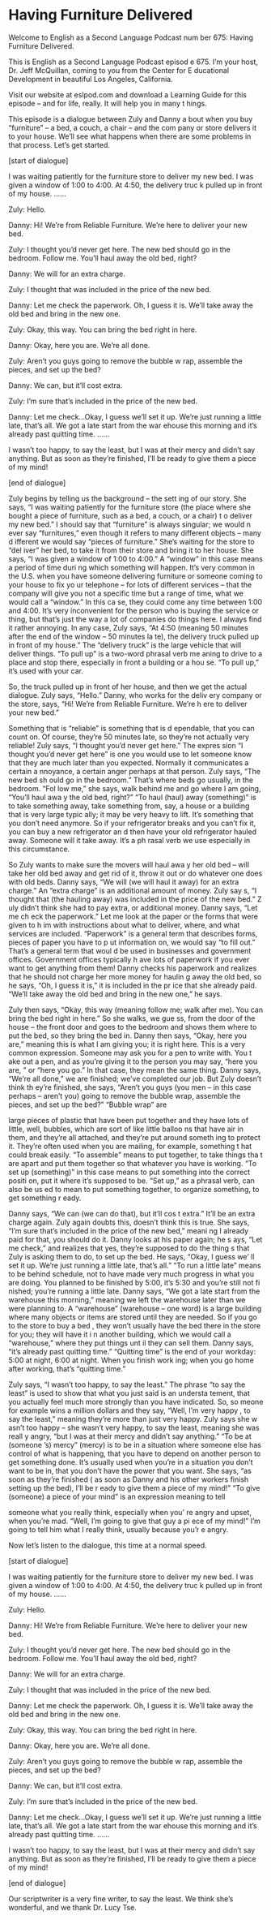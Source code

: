 # Having Furniture Delivered

Welcome to English as a Second Language Podcast num ber 675: Having Furniture Delivered.

This is English as a Second Language Podcast episod e 675.  I’m your host, Dr. Jeff McQuillan, coming to you from the Center for E ducational Development in beautiful Los Angeles, California.

Visit our website at eslpod.com and download a Learning Guide for this episode – and for life, really.  It will help you in many t hings.

This episode is a dialogue between Zuly and Danny a bout when you buy “furniture” – a bed, a couch, a chair – and the com pany or store delivers it to your house.  We’ll see what happens when there are some problems in that process. Let’s get started.

[start of dialogue]

I was waiting patiently for the furniture store to deliver my new bed.  I was given a window of 1:00 to 4:00.  At 4:50, the delivery truc k pulled up in front of my house. ……

Zuly:  Hello.

Danny:  Hi!  We’re from Reliable Furniture.  We’re here to deliver your new bed.

Zuly:  I thought you’d never get here.  The new bed  should go in the bedroom. Follow me.  You’ll haul away the old bed, right?

Danny:  We will for an extra charge.

Zuly:  I thought that was included in the price of the new bed.

Danny:  Let me check the paperwork.  Oh, I guess it  is.  We’ll take away the old bed and bring in the new one.

Zuly:  Okay, this way.  You can bring the bed right  in here.

Danny:  Okay, here you are.  We’re all done.

Zuly:  Aren’t you guys going to remove the bubble w rap, assemble the pieces, and set up the bed?

Danny:  We can, but it’ll cost extra.

Zuly:  I’m sure that’s included in the price of the  new bed.

Danny:  Let me check…Okay, I guess we’ll set it up.   We’re just running a little late, that’s all.  We got a late start from the war ehouse this morning and it’s already past quitting time. ……

I wasn’t too happy, to say the least, but I was at their mercy and didn’t say anything.  But as soon as they’re finished, I’ll be  ready to give them a piece of my mind!

[end of dialogue]

Zuly begins by telling us the background – the sett ing of our story.  She says, “I was waiting patiently for the furniture store (the place where she bought a piece of furniture, such as a bed, a couch, or a chair) t o deliver my new bed.”  I should say that “furniture” is always singular; we would n ever say “furnitures,” even though it refers to many different objects – many d ifferent we would say “pieces of furniture.”  She’s waiting for the store to “del iver” her bed, to take it from their store and bring it to her house.  She says, “I was given a window of 1:00 to 4:00.” A “window” in this case means a period of time duri ng which something will happen.  It’s very common in the U.S. when you have  someone delivering furniture or someone coming to your house to fix yo ur telephone – for lots of different services – that the company will give you  not a specific time but a range of time, what we would call a “window.”  In this ca se, they could come any time between 1:00 and 4:00.  It’s very inconvenient for the person who is buying the service or thing, but that’s just the way a lot of companies do things here.  I always find it rather annoying.  In any case, Zuly says, “At 4:50 (meaning 50 minutes after the end of the window – 50 minutes la te), the delivery truck pulled up in front of my house.”  The “delivery truck” is the large vehicle that will deliver things.  “To pull up” is a two-word phrasal verb me aning to drive to a place and stop there, especially in front a building or a hou se.  “To pull up,” it’s used with your car.

So, the truck pulled up in front of her house, and then we get the actual dialogue. Zuly says, “Hello.”  Danny, who works for the deliv ery company or the store, says, “Hi!  We’re from Reliable Furniture.  We’re h ere to deliver your new bed.”

Something that is “reliable” is something that is d ependable, that you can count on.  Of course, they’re 50 minutes late, so they’re  not actually very reliable!  Zuly says, “I thought you’d never get here.”  The expres sion “I thought you’d never get here” is one you would use to let someone know that  they are much later than you expected.  Normally it communicates a certain a nnoyance, a certain anger perhaps at that person.  Zuly says, “The new bed sh ould go in the bedroom.” That’s where beds go usually, in the bedroom.  “Fol low me,” she says, walk behind me and go where I am going, “You’ll haul awa y the old bed, right?”  “To haul (haul) away (something)” is to take something away, take something from, say, a house or a building that is very large typic ally; it may be very heavy to lift. It’s something that you don’t need anymore.  So if your refrigerator breaks and you can’t fix it, you can buy a new refrigerator an d then have your old refrigerator hauled away.  Someone will it take away.  It’s a ph rasal verb we use especially in this circumstance.

So Zuly wants to make sure the movers will haul awa y her old bed – will take her old bed away and get rid of it, throw it out or do whatever one does with old beds. Danny says, “We will (we will haul it away) for an extra charge.”  An “extra charge” is an additional amount of money.  Zuly say s, “I thought that (the hauling away) was included in the price of the new bed.”  Z uly didn’t think she had to pay extra, or additional money.  Danny says, “Let me ch eck the paperwork.”  Let me look at the paper or the forms that were given to h im with instructions about what to deliver, where, and what services are included.  “Paperwork” is a general term that describes forms, pieces of paper you have to p ut information on, we would say “to fill out.”  That’s a general term that woul d be used in businesses and government offices.  Government offices typically h ave lots of paperwork if you ever want to get anything from them!  Danny checks his paperwork and realizes that he should not charge her more money for haulin g away the old bed, so he says, “Oh, I guess it is,” it is included in the pr ice that she already paid.  “We’ll take away the old bed and bring in the new one,” he  says.

Zuly then says, “Okay, this way (meaning follow me;  walk after me).  You can bring the bed right in here.”  So she walks, we gue ss, from the door of the house – the front door and goes to the bedroom and shows them where to put the bed, so they bring the bed in.  Danny then says, “Okay, here you are,” meaning this is what I am giving you; it is right here.  This is a very common expression. Someone may ask you for a pen to write with.  You t ake out a pen, and as you’re giving it to the person you may say, “here you are, ” or “here you go.”  In that case, they mean the same thing.  Danny says, “We’re  all done,” we are finished; we’ve completed our job.  But Zuly doesn’t think th ey’re finished, she says, “Aren’t you guys (you men – in this case perhaps – aren’t you) going to remove the bubble wrap, assemble the pieces, and set up the bed?”  “Bubble wrap” are

large pieces of plastic that have been put together  and they have lots of little, well, bubbles, which are sort of like little balloo ns that have air in them, and they’re all attached, and they’re put around someth ing to protect it.  They’re often used when you are mailing, for example, something t hat could break easily.  “To assemble” means to put together, to take things tha t are apart and put them together so that whatever you have is working.  “To  set up (something)” in this case means to put something into the correct positi on, put it where it’s supposed to be.  “Set up,” as a phrasal verb, can also be us ed to mean to put something together, to organize something, to get something r eady.

Danny says, “We can (we can do that), but it’ll cos t extra.”  It’ll be an extra charge again.  Zuly again doubts this, doesn’t think this is true.  She says, “I’m sure that’s included in the price of the new bed,” meani ng I already paid for that, you should do it.  Danny looks at his paper again; he s ays, “Let me check,” and realizes that yes, they’re supposed to do the thing s that Zuly is asking them to do, to set up the bed.  He says, “Okay, I guess we’ ll set it up.  We’re just running a little late, that’s all.”  “To run a little late”  means to be behind schedule, not to have made very much progress in what you are doing.   You planned to be finished by 5:00, it’s 5:30 and you’re still not fi nished; you’re running a little late. Danny says, “We got a late start from the warehouse  this morning,” meaning we left the warehouse later than we were planning to.  A “warehouse” (warehouse – one word) is a large building where many objects or  items are stored until they are needed.  So if you go to the store to buy a bed , they won’t usually have the bed there in the store for you; they will have it i n another building, which we would call a “warehouse,” where they put things unt il they can sell them.  Danny says, “it’s already past quitting time.”  “Quitting  time” is the end of your workday: 5:00 at night, 6:00 at night.  When you finish work ing; when you go home after working, that’s “quitting time.”

Zuly says, “I wasn’t too happy, to say the least.”  The phrase “to say the least” is used to show that what you just said is an understa tement, that you actually feel much more strongly than you have indicated.  So, so meone for example wins a million dollars and they say, “Well, I’m very happy , to say the least,” meaning they’re more than just very happy.  Zuly says she w asn’t too happy – she wasn’t very happy, to say the least, meaning she was reall y angry, “but I was at their mercy and didn’t say anything.”  “To be at (someone ’s) mercy” (mercy) is to be in a situation where someone else has control of what is happening, that you have to depend on another person to get something done.  It’s usually used when you’re in a situation you don’t want to be in, that  you don’t have the power that you want.  She says, “as soon as they’re finished ( as soon as Danny and his other workers finish setting up the bed), I’ll be r eady to give them a piece of my mind!”  “To give (someone) a piece of your mind” is  an expression meaning to tell

someone what you really think, especially when you’ re angry and upset, when you’re mad.  “Well, I’m going to give that guy a pi ece of my mind!”  I’m going to tell him what I really think, usually because you’r e angry.

Now let’s listen to the dialogue, this time at a normal speed.

[start of dialogue]

I was waiting patiently for the furniture store to deliver my new bed.  I was given a window of 1:00 to 4:00.  At 4:50, the delivery truc k pulled up in front of my house. ……

Zuly:  Hello.

Danny:  Hi!  We’re from Reliable Furniture.  We’re here to deliver your new bed.

Zuly:  I thought you’d never get here.  The new bed  should go in the bedroom. Follow me.  You’ll haul away the old bed, right?

Danny:  We will for an extra charge.

Zuly:  I thought that was included in the price of the new bed.

Danny:  Let me check the paperwork.  Oh, I guess it  is.  We’ll take away the old bed and bring in the new one.

Zuly:  Okay, this way.  You can bring the bed right  in here.

Danny:  Okay, here you are.  We’re all done.

Zuly:  Aren’t you guys going to remove the bubble w rap, assemble the pieces, and set up the bed?

Danny:  We can, but it’ll cost extra.

Zuly:  I’m sure that’s included in the price of the  new bed.

Danny:  Let me check…Okay, I guess we’ll set it up.   We’re just running a little late, that’s all.  We got a late start from the war ehouse this morning and it’s already past quitting time. ……

 I wasn’t too happy, to say the least, but I was at their mercy and didn’t say anything.  But as soon as they’re finished, I’ll be  ready to give them a piece of my mind!

[end of dialogue]

Our scriptwriter is a very fine writer, to say the least.  We think she’s wonderful, and we thank Dr. Lucy Tse.






